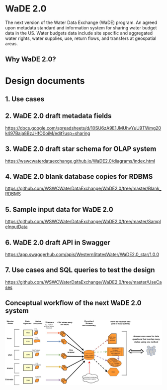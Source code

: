# WaDE 2.0 
The next version of the Water Data Exchange (WaDE) program. An agreed upon metadata standard and information system for sharing water budget data in the US. Water budgets data include site specific and aggregated water rights, water supplies, use, return flows, and transfers at geospatial areas. 

## Why WaDE 2.0? 


# Design documents  
## 1. Use cases


## 2. WaDE 2.0 draft metadata fields 
https://docs.google.com/spreadsheets/d/10SU6zA9E1JMUhvYuU9TWmg20k497Baja8BzJHfO0oiM/edit?usp=sharing

## 3. WaDE 2.0 draft star schema for OLAP system   
https://wswcwaterdataexchange.github.io/WaDE2.0/diagrams/index.html

## 4. WaDE 2.0 blank database copies for RDBMS
https://github.com/WSWCWaterDataExchange/WaDE2.0/tree/master/Blank_RDBMS

## 5. Sample input data for WaDE 2.0
https://github.com/WSWCWaterDataExchange/WaDE2.0/tree/master/SampleInputData

## 6. WaDE 2.0 draft API in Swagger
https://app.swaggerhub.com/apis/WesternStatesWater/WaDE2.0_star/1.0.0

## 7. Use cases and SQL queries to test the design 
https://github.com/WSWCWaterDataExchange/WaDE2.0/tree/master/UseCases

## Conceptual workflow of the next WaDE 2.0 system  
![](https://github.com/WSWCWaterDataExchange/WaDE2.0/blob/master/WaDE_workflow.jpg)
